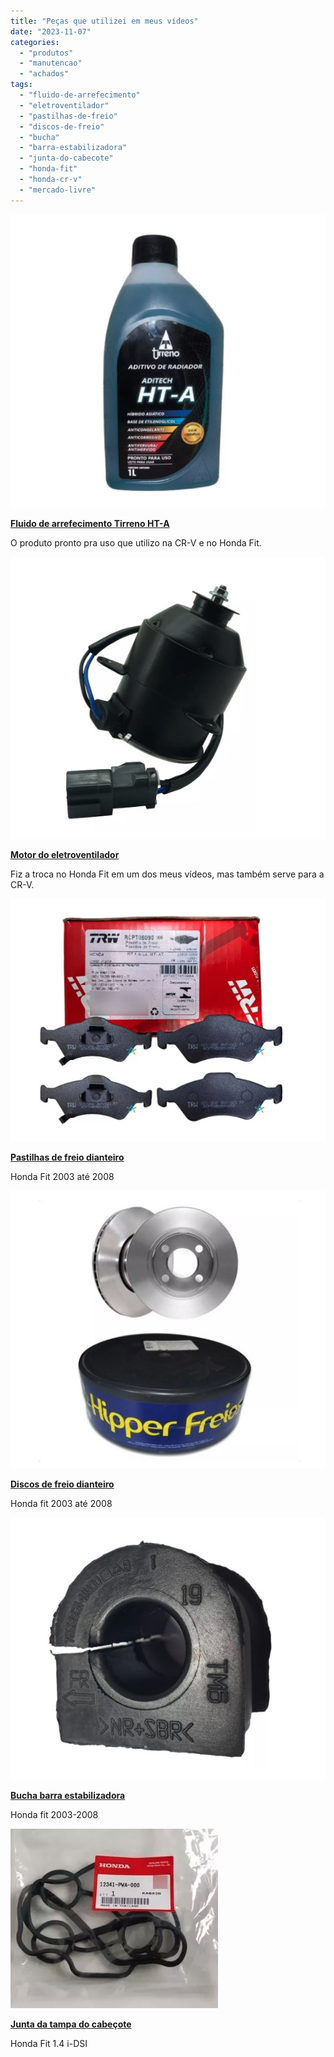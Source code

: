 ```yaml
---
title: "Peças que utilizei em meus vídeos"
date: "2023-11-07"
categories:
  - "produtos"
  - "manutencao"
  - "achados"
tags:
  - "fluido-de-arrefecimento"
  - "eletroventilador"
  - "pastilhas-de-freio"
  - "discos-de-freio"
  - "bucha"
  - "barra-estabilizadora"
  - "junta-do-cabecote"
  - "honda-fit"
  - "honda-cr-v"
  - "mercado-livre"
---
```


[![](media/screenshot-2023-11-10-as-11.20.50.jpg)](https://mercadolivre.com.br/sec/1EFKKuY)

**[Fluido de arrefecimento Tirreno HT-A](https://mercadolivre.com.br/sec/1EFKKuY)**

O produto pronto pra uso que utilizo na CR-V e no Honda Fit.  

[![](media/screenshot-2023-11-07-as-18.13.03.jpg)](https://mercadolivre.com.br/sec/2L2R9oL)

**[Motor do eletroventilador](https://mercadolivre.com.br/sec/2tGMqhu)**

Fiz a troca no Honda Fit em um dos meus vídeos, mas também serve para a CR-V.

[![](media/screenshot-2023-11-07-as-18.14.35.jpg)](https://mercadolivre.com.br/sec/2pHGDCt)

**[Pastilhas de freio dianteiro](https://mercadolivre.com.br/sec/2pHGDCt)**

Honda Fit 2003 até 2008

[![](media/screenshot-2023-11-07-as-18.15.51.jpg)](https://mercadolivre.com.br/sec/2NVpLE4)

**[Discos de freio dianteiro](https://mercadolivre.com.br/sec/2NVpLE4)**

Honda fit 2003 até 2008

[![](media/screenshot-2023-11-07-as-18.16.35.jpg)](https://mercadolivre.com.br/sec/1S7NvhE)

**[Bucha barra estabilizadora](https://mercadolivre.com.br/sec/1S7NvhE)**

Honda fit 2003-2008

[![](media/screenshot-2023-11-07-as-18.18.15.jpg)](https://mercadolivre.com.br/sec/1T49SUd)

**[Junta da tampa do cabeçote](https://mercadolivre.com.br/sec/1T49SUd)**

Honda Fit 1.4 i-DSI
